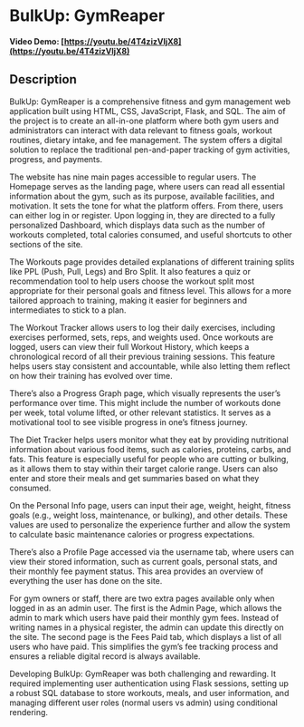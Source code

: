 # BulkUp: GymReaper

#### Video Demo: [https://youtu.be/4T4zizVljX8](https://youtu.be/4T4zizVljX8)

## Description

BulkUp: GymReaper is a comprehensive fitness and gym management web application built using HTML, CSS, JavaScript, Flask, and SQL. The aim of the project is to create an all-in-one platform where both gym users and administrators can interact with data relevant to fitness goals, workout routines, dietary intake, and fee management. The system offers a digital solution to replace the traditional pen-and-paper tracking of gym activities, progress, and payments.

The website has nine main pages accessible to regular users. The Homepage serves as the landing page, where users can read all essential information about the gym, such as its purpose, available facilities, and motivation. It sets the tone for what the platform offers. From there, users can either log in or register. Upon logging in, they are directed to a fully personalized Dashboard, which displays data such as the number of workouts completed, total calories consumed, and useful shortcuts to other sections of the site.

The Workouts page provides detailed explanations of different training splits like PPL (Push, Pull, Legs) and Bro Split. It also features a quiz or recommendation tool to help users choose the workout split most appropriate for their personal goals and fitness level. This allows for a more tailored approach to training, making it easier for beginners and intermediates to stick to a plan.

The Workout Tracker allows users to log their daily exercises, including exercises performed, sets, reps, and weights used. Once workouts are logged, users can view their full Workout History, which keeps a chronological record of all their previous training sessions. This feature helps users stay consistent and accountable, while also letting them reflect on how their training has evolved over time.

There’s also a Progress Graph page, which visually represents the user’s performance over time. This might include the number of workouts done per week, total volume lifted, or other relevant statistics. It serves as a motivational tool to see visible progress in one’s fitness journey.

The Diet Tracker helps users monitor what they eat by providing nutritional information about various food items, such as calories, proteins, carbs, and fats. This feature is especially useful for people who are cutting or bulking, as it allows them to stay within their target calorie range. Users can also enter and store their meals and get summaries based on what they consumed.

On the Personal Info page, users can input their age, weight, height, fitness goals (e.g., weight loss, maintenance, or bulking), and other details. These values are used to personalize the experience further and allow the system to calculate basic maintenance calories or progress expectations.

There’s also a Profile Page accessed via the username tab, where users can view their stored information, such as current goals, personal stats, and their monthly fee payment status. This area provides an overview of everything the user has done on the site.

For gym owners or staff, there are two extra pages available only when logged in as an admin user. The first is the Admin Page, which allows the admin to mark which users have paid their monthly gym fees. Instead of writing names in a physical register, the admin can update this directly on the site. The second page is the Fees Paid tab, which displays a list of all users who have paid. This simplifies the gym’s fee tracking process and ensures a reliable digital record is always available.

Developing BulkUp: GymReaper was both challenging and rewarding. It required implementing user authentication using Flask sessions, setting up a robust SQL database to store workouts, meals, and user information, and managing different user roles (normal users vs admin) using conditional rendering.
